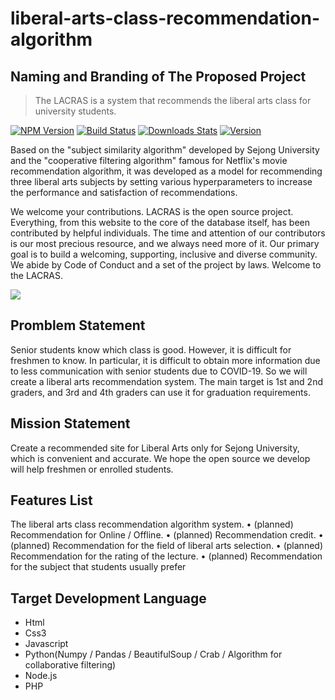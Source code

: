 # liberal-arts-class-recommendation-algorithm
## Naming and Branding of The Proposed Project
> The LACRAS is a system that recommends the liberal arts class for university students.

[![NPM Version][npm-image]][npm-url]
[![Build Status][travis-image]][travis-url]
[![Downloads Stats][npm-downloads]][npm-url]
[![Version](https://badge.fury.io/gh/tterb%2FHyde.svg)](https://badge.fury.io/gh/tterb%2FHyde)


Based on the "subject similarity algorithm" developed by Sejong University and the "cooperative filtering algorithm" famous for Netflix's movie recommendation algorithm, it was developed as a model for recommending three liberal arts subjects by setting various hyperparameters to increase the performance and satisfaction of recommendations.

We welcome your contributions. LACRAS is the open source project. Everything, from this website to the core of the database itself, has been contributed by helpful individuals. The time and attention of our contributors is our most precious resource, and we always need more of it. Our primary goal is to build a welcoming, supporting, inclusive and diverse community. We abide by Code of Conduct and a set of the project by laws. Welcome to the LACRAS.


![](../header.png)

## Promblem Statement

Senior students know which class is good. However, it is difficult for freshmen to know. In particular, it is difficult to obtain more information due to less communication with senior students due to COVID-19. So we will create a liberal arts recommendation system. The main target is 1st and 2nd graders, and 3rd and 4th graders can use it for graduation requirements.


## Mission Statement

Create a recommended site for Liberal Arts only for Sejong University, which is convenient and accurate. We hope the open source we develop will help freshmen or enrolled students.


## Features List

The liberal arts class recommendation algorithm system.
• (planned) Recommendation for Online / Offline.
• (planned) Recommendation credit.
• (planned) Recommendation for the field of liberal arts selection.
• (planned) Recommendation for the rating of the lecture.
• (planned) Recommendation for the subject that students usually prefer


## Target Development Language

-	Html
-	Css3
-	Javascript
-	Python(Numpy / Pandas / BeautifulSoup / Crab / Algorithm for collaborative filtering)
-	Node.js
-	PHP

[npm-image]: https://img.shields.io/npm/v/datadog-metrics.svg?style=flat-square
[npm-url]: https://npmjs.org/package/datadog-metrics
[npm-downloads]: https://img.shields.io/npm/dm/datadog-metrics.svg?style=flat-square
[travis-image]: https://img.shields.io/travis/dbader/node-datadog-metrics/master.svg?style=flat-square
[travis-url]: https://travis-ci.org/dbader/node-datadog-metrics
[wiki]: https://github.com/yourname/yourproject/wiki
